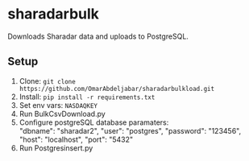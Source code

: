 # sharadarbulk
Downloads Sharadar data and uploads to PostgreSQL.

## Setup
1. Clone: `git clone https://github.com/OmarAbdeljabar/sharadarbulkload.git`
2. Install: `pip install -r requirements.txt`
3. Set env vars: `NASDAQKEY`
4. Run BulkCsvDownload.py
5. Configure postgreSQL database paramaters:  
    "dbname": "sharadar2",
    "user": "postgres",
    "password": "123456",
    "host": "localhost",
    "port": "5432"
6. Run Postgresinsert.py
